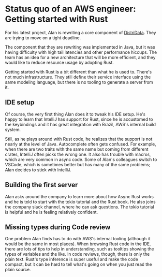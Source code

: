 # Status quo of an AWS engineer: Getting started with Rust

For his latest project, Alan is rewriting a core component of [DistriData]. They are trying to move on a tight deadline. 

The component that they are rewriting was implemented in Java, but it was having difficulty with high tail latencies and other performance hiccups. The team has an idea for a new architecture that will be more efficient, and they would like to reduce resource usage by adopting Rust.

Getting started with Rust is a bit different than what he is used to. There's not much infrastructure. They still define their service interface using the same modeling language, but there is no tooling to generate a server from it.

[DistriData]: ../../projects/DistriData.html

## IDE setup

Of course, the very first thing Alan does it to tweak his IDE setup. He's happy to learn that IntelliJ has support for Rust, since he is accustomed to the keybindings and it has great integration with Brazil, AWS's internal build system.

Still, as he plays around with Rust code, he realizes that the support is not nearly at the level of Java. Autocomplete often gets confused. For example, when there are two traits with the same name but coming from different crates, IntelliJ often picks the wrong one. It also has trouble with macros, which are very common in async code. Some of Alan's colleagues switch to VSCode, which is sometimes better but has many of the same problems; Alan decides to stick with IntelliJ.

## Building the first server

Alan asks around the company to learn more about how Async Rust works and he is told to start with the tokio tutorial and the Rust book. He also joins the company slack channel, where he can ask questions. The tokio tutorial is helpful and he is feeling relatively confident. 

## Missing types during Code review

One problem Alan finds has to do with AWS's internal tooling (although it would be the same in most places). When browsing Rust code in the IDE, there are lots of tips to help in understanding, such as tooltips showing the types of variables and the like. In code reviews, though, there is only the plain text. Rust's type inference is super useful and make the code compact, but it can be hard to tell what's going on when you just read the plain source.

